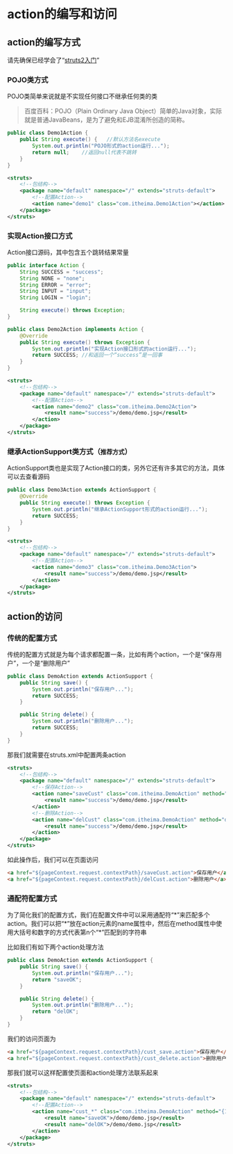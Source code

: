 # action的编写和访问

## action的编写方式

请先确保已经学会了“[struts2入门](struts2入门.md)”

### POJO类方式

POJO类简单来说就是不实现任何接口不继承任何类的类

> 百度百科：POJO（Plain Ordinary Java Object）简单的Java对象，实际就是普通JavaBeans，是为了避免和EJB混淆所创造的简称。

```java
public class Demo1Action {
    public String execute() {	//默认方法名execute
        System.out.println("POJO形式的action运行...");
        return null;    //返回null代表不跳转
    }
}
```

```xml
<struts>
    <!--包结构-->
    <package name="default" namespace="/" extends="struts-default">
        <!--配置Action-->
        <action name="demo1" class="com.itheima.Demo1Action"></action>
    </package>
</struts>
```

### 实现Action接口方式

Action接口源码，其中包含五个跳转结果常量

```java
public interface Action {
    String SUCCESS = "success";
    String NONE = "none";
    String ERROR = "error";
    String INPUT = "input";
    String LOGIN = "login";

    String execute() throws Exception;
}
```

```java
public class Demo2Action implements Action {
    @Override
    public String execute() throws Exception {
        System.out.println("实现Action接口形式的action运行...");
        return SUCCESS; //和返回一个“success”是一回事
    }
}
```

```xml
<struts>
    <!--包结构-->
    <package name="default" namespace="/" extends="struts-default">
        <!--配置Action-->
        <action name="demo2" class="com.itheima.Demo2Action">
            <result name="success">/demo/demo.jsp</result>
        </action>
    </package>
</struts>
```

### 继承ActionSupport类方式（`推荐方式`）	

ActionSupport类也是实现了Action接口的类，另外它还有许多其它的方法，具体可以去查看源码

```java
public class Demo3Action extends ActionSupport {
    @Override
    public String execute() throws Exception {
        System.out.println("继承ActionSupport形式的action运行...");
        return SUCCESS;
    }
}
```

```xml
<struts>
    <!--包结构-->
    <package name="default" namespace="/" extends="struts-default">
        <!--配置Action-->
        <action name="demo3" class="com.itheima.Demo3Action">
            <result name="success">/demo/demo.jsp</result>
        </action>
    </package>
</struts>
```

## action的访问

### 传统的配置方式

传统的配置方式就是为每个请求都配置一条，比如有两个action，一个是“保存用户”，一个是“删除用户”

```java
public class DemoAction extends ActionSupport {
    public String save() {
        System.out.println("保存用户...");
        return SUCCESS;
    }

    public String delete() {
        System.out.println("删除用户...");
        return SUCCESS;
    }
}
```

那我们就需要在struts.xml中配置两条action

```xml
<struts>
    <!--包结构-->
    <package name="default" namespace="/" extends="struts-default">
        <!--保存Action-->
        <action name="saveCust" class="com.itheima.DemoAction" method="save">
            <result name="success">/demo/demo.jsp</result>
        </action>
        <!--删除Action-->
        <action name="delCust" class="com.itheima.DemoAction" method="delete">
            <result name="success">/demo/demo.jsp</result>
        </action>
    </package>
</struts>
```

如此操作后，我们可以在页面访问

```html
<a href="${pageContext.request.contextPath}/saveCust.action">保存用户</a><br>
<a href="${pageContext.request.contextPath}/delCust.action">删除用户</a>
```

### 通配符配置方式

为了简化我们的配置方式，我们在配置文件中可以采用通配符“\*”来匹配多个action。我们可以把“\*”放在action元素的name属性中，然后在method属性中使用大括号和数字的方式代表第n个“\*”匹配到的字符串

比如我们有如下两个action处理方法

```java
public class DemoAction extends ActionSupport {
    public String save() {
        System.out.println("保存用户...");
        return "saveOK";
    }

    public String delete() {
        System.out.println("删除用户...");
        return "delOK";
    }
}
```

我们的访问页面为

```html
<a href="${pageContext.request.contextPath}/cust_save.action">保存用户</a><br>
<a href="${pageContext.request.contextPath}/cust_delete.action">删除用户</a>
```

那我们就可以这样配置使页面和action处理方法联系起来

```xml
<struts>
    <!--包结构-->
    <package name="default" namespace="/" extends="struts-default">
        <!--配置Action-->
        <action name="cust_*" class="com.itheima.DemoAction" method="{1}">
            <result name="saveOK">/demo/demo.jsp</result>
            <result name="delOK">/demo/demo.jsp</result>
        </action>
    </package>
</struts>
```